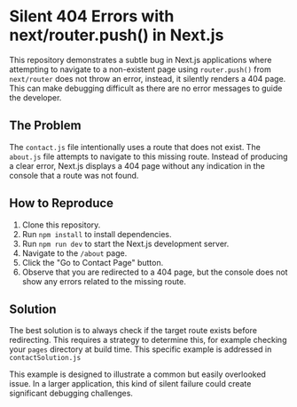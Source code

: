 # Silent 404 Errors with next/router.push() in Next.js

This repository demonstrates a subtle bug in Next.js applications where attempting to navigate to a non-existent page using `router.push()` from `next/router` does not throw an error, instead, it silently renders a 404 page.  This can make debugging difficult as there are no error messages to guide the developer.

## The Problem

The `contact.js` file intentionally uses a route that does not exist.  The `about.js` file attempts to navigate to this missing route.  Instead of producing a clear error, Next.js displays a 404 page without any indication in the console that a route was not found.

## How to Reproduce

1. Clone this repository.
2. Run `npm install` to install dependencies.
3. Run `npm run dev` to start the Next.js development server.
4. Navigate to the `/about` page.
5. Click the "Go to Contact Page" button.
6. Observe that you are redirected to a 404 page, but the console does not show any errors related to the missing route.

## Solution

The best solution is to always check if the target route exists before redirecting. This requires a strategy to determine this, for example checking your `pages` directory at build time.
This specific example is addressed in `contactSolution.js`

This example is designed to illustrate a common but easily overlooked issue.  In a larger application, this kind of silent failure could create significant debugging challenges.